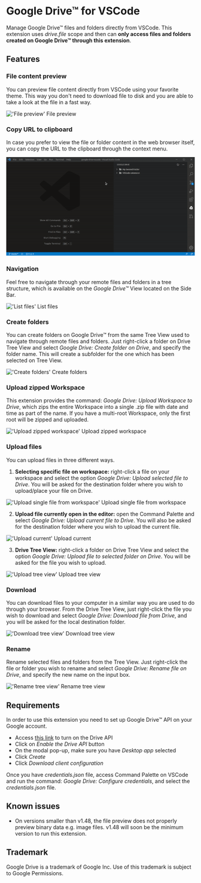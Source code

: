 # Google Drive™ for VSCode

Manage Google Drive™ files and folders directly from VSCode. This extension uses *drive.file* scope and then can **only access files and folders created on Google Drive™ through this extension**.

## Features
   
### File content preview
You can preview file content directly from VSCode using your favorite theme. This way you don't need to download file to disk 
and you are able to take a look at the file in a fast way.

!['File preview' File preview](img/gif/preview.gif)
   
### Copy URL to clipboard
In case you prefer to view the file or folder content in the web browser itself, you can copy the URL to the clipboard through the context menu.

!['Copying URL' Copying URL](img/gif/copy-url.gif)

### Navigation
Feel free to navigate through your remote files and folders in a tree structure, which is available on the *Google Drive™* View located on the Side Bar.

!['List files' List files](img/gif/list.gif)

### Create folders

You can create folders on Google Drive™ from the same Tree View used to navigate through remote files and folders. Just right-click a folder on Drive Tree View and select *Google Drive: Create folder on Drive*, and specify the folder name. This will create a subfolder for the one which has been selected on Tree View.

!['Create folders' Create folders](img/gif/create-folder.gif)

### Upload zipped Workspace

This extension provides the command: *Google Drive: Upload Workspace to Drive*, which zips the entire Workspace into a single .zip file with date and time as part of the name. If you have a multi-root Workspace, only the first root will be zipped and uploaded.

!['Upload zipped workspace' Upload zipped workspace](img/gif/upload-zipped-workspace.gif)

### Upload files

You can upload files in three different ways.

1. **Selecting specific file on workspace:** right-click a file on your workspace and select the option *Google Drive: Upload selected file to Drive*. You will be asked for the destination folder where you wish to upload/place your file on Drive.

!['Upload single file from workspace' Upload single file from workspace](img/gif/upload-single-file-from-workspace.gif)

2. **Upload file currently open in the editor:** open the Command Palette and select *Google Drive: Upload current file to Drive*. You will also be asked for the destination folder where you wish to upload the current file.

!['Upload current' Upload current](img/gif/upload-current.gif)

3. **Drive Tree View:** right-click a folder on Drive Tree View and select the option *Google Drive: Upload file to selected folder on Drive*. You will be asked for the file you wish to upload.

!['Upload tree view' Upload tree view](img/gif/upload-tree-view.gif)

### Download
You can download files to your computer in a similar way you are used to do through your browser. From the Drive Tree View, just right-click the file you wish to download and select *Google Drive: Download file from Drive*, and you will be asked for the local destination folder.

!['Download tree view' Download tree view](img/gif/download-tree-view.gif)

### Rename
Rename selected files and folders from the Tree View. Just right-click the file or folder you wish to rename and select *Google Drive: Rename file on Drive*, and specify the new name on the input box.

!['Rename tree view' Rename tree view](img/gif/rename-tree-view.gif)

## Requirements
In order to use this extension you need to set up Google Drive™ API on your Google account.

   * Access [this link](https://developers.google.com/drive/api/v3/quickstart/nodejs) to turn on the Drive API
   * Click on *Enable the Drive API* button
   * On the modal pop-up, make sure you have *Desktop app* selected
   * Click *Create*
   * Click *Download client configuration*
   
Once you have *credentials.json* file, access Command Palette on VSCode and run the command: *Google Drive: Configure credentials*, and select the *credentials.json* file.

## Known issues
   * On versions smaller than v1.48, the file preview does not properly preview binary data e.g. image files. v1.48 will soon be the minimum version to run this extension. 

## Trademark
Google Drive is a trademark of Google Inc. Use of this trademark is subject to Google Permissions.